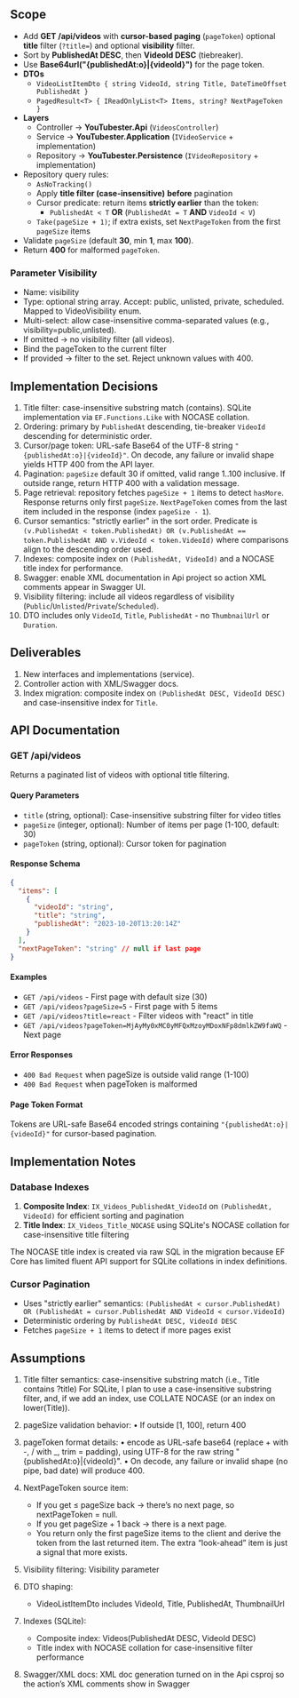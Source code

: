 ## Scope
- Add **GET /api/videos** with **cursor-based paging** (`pageToken`) optional **title** filter (`?title=`) 
and optional **visibility** filter.
- Sort by **PublishedAt DESC**, then **VideoId DESC** (tiebreaker).
- Use **Base64url("{publishedAt:o}|{videoId}")** for the page token.
- **DTOs**
    - `VideoListItemDto { string VideoId, string Title, DateTimeOffset PublishedAt }`
    - `PagedResult<T> { IReadOnlyList<T> Items, string? NextPageToken }`
- **Layers**
    - Controller → **YouTubester.Api** (`VideosController`)
    - Service → **YouTubester.Application** (`IVideoService` + implementation)
    - Repository → **YouTubester.Persistence** (`IVideoRepository` + implementation)
- Repository query rules:
    - `AsNoTracking()`
    - Apply **title filter (case-insensitive)** **before** pagination
    - Cursor predicate: return items **strictly earlier** than the token:
        - `PublishedAt < T` **OR** (`PublishedAt = T` **AND** `VideoId < V`)
    - `Take(pageSize + 1)`; if extra exists, set `NextPageToken` from the first `pageSize` items
- Validate `pageSize` (default **30**, min **1**, max **100**).
- Return **400** for malformed `pageToken`.

### Parameter Visibility
- Name: visibility
- Type: optional string array. Accept: public, unlisted, private, scheduled. Mapped to VideoVisibility enum.
- Multi-select: allow case-insensitive comma-separated values (e.g., visibility=public,unlisted).
- If omitted → no visibility filter (all videos).
- Bind the pageToken to the current filter
- If provided → filter to the set. Reject unknown values with 400.

## Implementation Decisions
1. Title filter: case-insensitive substring match (contains). SQLite implementation via `EF.Functions.Like` with NOCASE collation.
2. Ordering: primary by `PublishedAt` descending, tie-breaker `VideoId` descending for deterministic order.
3. Cursor/page token: URL-safe Base64 of the UTF-8 string `"{publishedAt:o}|{videoId}"`. On decode, any failure or invalid shape yields HTTP 400 from the API layer.
4. Pagination: `pageSize` default 30 if omitted, valid range 1..100 inclusive. If outside range, return HTTP 400 with a validation message.
5. Page retrieval: repository fetches `pageSize + 1` items to detect `hasMore`. Response returns only first `pageSize`. `NextPageToken` comes from the last item included in the response (index `pageSize - 1`).
6. Cursor semantics: "strictly earlier" in the sort order. Predicate is `(v.PublishedAt < token.PublishedAt) OR (v.PublishedAt == token.PublishedAt AND v.VideoId < token.VideoId)` where comparisons align to the descending order used.
7. Indexes: composite index on `(PublishedAt, VideoId)` and a NOCASE title index for performance.
8. Swagger: enable XML documentation in Api project so action XML comments appear in Swagger UI.
9. Visibility filtering: include all videos regardless of visibility (`Public`/`Unlisted`/`Private`/`Scheduled`).
10. DTO includes only `VideoId`, `Title`, `PublishedAt` - no `ThumbnailUrl` or `Duration`.

## Deliverables
1. New interfaces and implementations (service).
2. Controller action with XML/Swagger docs.
3. Index migration: composite index on `(PublishedAt DESC, VideoId DESC)` and case-insensitive index for `Title`.

## API Documentation

### GET /api/videos

Returns a paginated list of videos with optional title filtering.

#### Query Parameters
- `title` (string, optional): Case-insensitive substring filter for video titles
- `pageSize` (integer, optional): Number of items per page (1-100, default: 30)
- `pageToken` (string, optional): Cursor token for pagination

#### Response Schema
```json
{
  "items": [
    {
      "videoId": "string",
      "title": "string",
      "publishedAt": "2023-10-20T13:20:14Z"
    }
  ],
  "nextPageToken": "string" // null if last page
}
```

#### Examples
- `GET /api/videos` - First page with default size (30)
- `GET /api/videos?pageSize=5` - First page with 5 items
- `GET /api/videos?title=react` - Filter videos with "react" in title
- `GET /api/videos?pageToken=MjAyMy0xMC0yMFQxMzoyMDoxNFp8dmlkZW9faWQ` - Next page

#### Error Responses
- `400 Bad Request` when pageSize is outside valid range (1-100)
- `400 Bad Request` when pageToken is malformed

#### Page Token Format
Tokens are URL-safe Base64 encoded strings containing `"{publishedAt:o}|{videoId}"` for cursor-based pagination.

## Implementation Notes

### Database Indexes
1. **Composite Index**: `IX_Videos_PublishedAt_VideoId` on `(PublishedAt, VideoId)` for efficient sorting and pagination
2. **Title Index**: `IX_Videos_Title_NOCASE` using SQLite's NOCASE collation for case-insensitive title filtering

The NOCASE title index is created via raw SQL in the migration because EF Core has limited fluent API support for SQLite collations in index definitions.

### Cursor Pagination
- Uses "strictly earlier" semantics: `(PublishedAt < cursor.PublishedAt) OR (PublishedAt = cursor.PublishedAt AND VideoId < cursor.VideoId)`
- Deterministic ordering by `PublishedAt DESC, VideoId DESC`
- Fetches `pageSize + 1` items to detect if more pages exist

## Assumptions
1) Title filter semantics:
   case-insensitive substring match (i.e., Title contains ?title)
   For SQLite, I plan to use a case-insensitive substring filter, and, if we add an index, use COLLATE NOCASE (or an index on lower(Title)).

2) pageSize validation behavior:
   •  If outside [1, 100], return 400

3) pageToken format details:
   •  encode as URL-safe base64 (replace + with -, / with _, trim = padding), using UTF-8 for the raw string "{publishedAt:o}|{videoId}".
   •  On decode, any failure or invalid shape (no pipe, bad date) will produce 400.

4) NextPageToken source item:
   - If you get ≤ pageSize back → there’s no next page, so nextPageToken = null.
   - If you get pageSize + 1 back → there is a next page.
   - You return only the first pageSize items to the client and derive the token from the last returned item. The extra “look-ahead” item is just a signal that more exists.

5) Visibility filtering:
   Visibility parameter

6) DTO shaping:
   - VideoListItemDto includes VideoId, Title, PublishedAt, ThumbnailUrl

7) Indexes (SQLite):
   - Composite index: Videos(PublishedAt DESC, VideoId DESC)
   - Title index with NOCASE collation for case-insensitive filter performance

8) Swagger/XML docs:
    XML doc generation turned on in the Api csproj so the action’s XML comments show in Swagger

